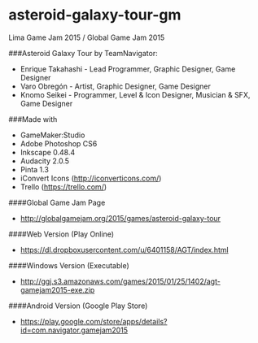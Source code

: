 # asteroid-galaxy-tour-gm
Lima Game Jam 2015 / Global Game Jam 2015

###Asteroid Galaxy Tour by TeamNavigator:
- Enrique Takahashi - Lead Programmer, Graphic Designer, Game Designer
- Varo Obregón - Artist, Graphic Designer, Game Designer
- Knomo Seikei - Programmer, Level & Icon Designer, Musician & SFX, Game Designer

###Made with
- GameMaker:Studio
- Adobe Photoshop CS6
- Inkscape 0.48.4
- Audacity 2.0.5
- Pinta 1.3
- iConvert Icons (http://iconverticons.com/)
- Trello (https://trello.com/)

####Global Game Jam Page
- http://globalgamejam.org/2015/games/asteroid-galaxy-tour

####Web Version (Play Online)
- https://dl.dropboxusercontent.com/u/6401158/AGT/index.html

####Windows Version (Executable)
- http://ggj.s3.amazonaws.com/games/2015/01/25/1402/agt-gamejam2015-exe.zip

####Android Version (Google Play Store)
- https://play.google.com/store/apps/details?id=com.navigator.gamejam2015

